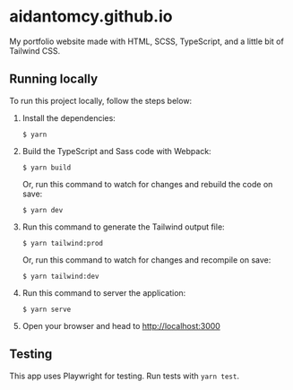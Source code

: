 # aidantomcy.github.io

My portfolio website made with HTML, SCSS, TypeScript, and a little bit of Tailwind CSS.

## Running locally

To run this project locally, follow the steps below:

1. Install the dependencies:

    ```
    $ yarn
    ```

2. Build the TypeScript and Sass code with Webpack:

    ```
    $ yarn build
    ```

    Or, run this command to watch for changes and rebuild the code on save:

    ```
    $ yarn dev
    ```

3. Run this command to generate the Tailwind output file:
    ```
    $ yarn tailwind:prod
    ```
    Or, run this command to watch for changes and recompile on save:
    ```
    $ yarn tailwind:dev
    ```
4. Run this command to server the application:
    ```
    $ yarn serve
    ```
5. Open your browser and head to [http://localhost:3000](http://localhost:3000)

## Testing

This app uses Playwright for testing. Run tests with `yarn test`.
